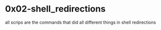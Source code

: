 # 0x02-shell_redirections
all scrips are the commands that did all different things in shell redirections
